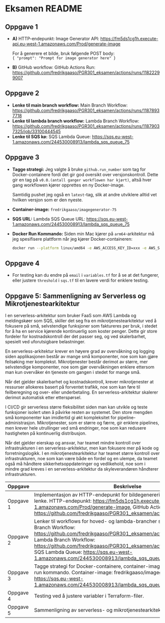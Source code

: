 # Eksamen README

## Oppgave 1

- **A)** HTTP-endepunkt: Image Generator API: https://fm5ds1cg1h.execute-api.eu-west-1.amazonaws.com/Prod/generate-image

  For å generere et bilde, bruk følgende POST body:  
  `{ "prompt": "Prompt for image generator here" }`

- **B)** GitHub workflow: GitHub Actions Run: https://github.com/fredrikgaaso/PGR301_eksamen/actions/runs/11822299007

## Oppgave 2

- **Lenke til main branch workflow:** Main Branch Workflow: https://github.com/fredrikgaaso/PGR301_eksamen/actions/runs/11878937718
- **Lenke til lambda branch workflow:** Lambda Branch Workflow: https://github.com/fredrikgaaso/PGR301_eksamen/actions/runs/11879037325/job/33100444545
- **Lenke til SQS kø:** SQS Lambda Queue: https://sqs.eu-west-1.amazonaws.com/244530008913/lambda_sqs_queue_75

## Oppgave 3

- **Tagge strategi:**
  Jeg valgte å bruke `github.run_number` som tag for Docker-containere fordi det gir god oversikt over versjonskontroll. Dette gir en tag på `v0.0.(antall ganger workflowen har kjørt)`, altså hver gang workflowen kjører opprettes en ny Docker-image.

  Samtidig pushet jeg også en `latest`-tag, slik at andre utviklere alltid vet hvilken versjon som er den nyeste.

- **Container-image:** `fredrikgaaso/imagegenerator-75`

- **SQS URL:** Lambda SQS Queue URL: https://sqs.eu-west-1.amazonaws.com/244530008913/lambda_sqs_queue_75

- **Docker Run Kommando:**
  Siden min Mac kjører på `arm64`-arkitektur må jeg spesifisere plattform når jeg kjører Docker-containeren:
  ```sh
  docker run --platform linux/amd64 -e AWS_ACCESS_KEY_ID=xxx -e AWS_SECRET_ACCESS_KEY=yyy -e SQS_QUEUE_URL=<SQS_QUEUE_URL> _dockerhub_user/repo_:tag_ "me on top of a pyramid"
  ```

## Oppgave 4

- For testing kan du endre på `email` i `variables.tf` for å se at det fungerer, eller justere `threshold` i `sqs.tf` til en lavere verdi for enklere testing.

## Oppgave 5: Sammenligning av Serverless og Mikrotjenestearkitektur

I en serverless-arkitektur som bruker FaaS som AWS Lambda og meldingskøer som SQS, skiller det seg fra en mikrotjenestearkitektur ved å fokusere på små, selvstendige funksjoner som faktureres per bruk, i stedet for å ha en service kjørende kontinuerlig som koster penger. Dette gir store fordeler for kostnadskontroll der det passer seg, og ved skalerbarhet, spesielt ved uforutsigbare belastninger.

En serverless-arkitektur krever en høyere grad av overvåkning og logging siden applikasjonen består av mange små komponenter, noe som kan gjøre feilsøking mer komplekst. Mikrotjenester består derimot av større, mer selvstendige komponenter, noe som gjør overvåkningen enklere ettersom man kun overvåker én tjeneste om gangen i stedet for mange små.

Når det gjelder skalerbarhet og kostnadskontroll, krever mikrotjenester at ressurser allokeres basert på forventet trafikk, noe som kan føre til feilberegning og over- eller underbetaling. En serverless-arkitektur skalerer derimot automatisk etter etterspørsel.

I CI/CD gir serverless større fleksibilitet siden man kan utvikle og teste funksjoner isolert uten å påvirke resten av systemet. Den store mengden små komponenter kan imidlertid gi økt kompleksitet for pipeline-administrasjon. Mikrotjenester, som er større og færre, gir enklere pipelines, men krever hele utrullinger ved små endringer, noe som kan redusere hastigheten på kontinuerlig distribusjon.

Når det gjelder eierskap og ansvar, har teamet mindre kontroll over infrastrukturen i en serverless-arkitektur, men kan fokusere mer på kode og forretningslogikk. I en mikrotjenestearkitektur har teamet større kontroll over infrastrukturen, noe som kan være både en fordel og en ulempe, da teamet også må håndtere sikkerhetsoppdateringer og vedlikehold, noe som i mindre grad kreves i en serverless-arkitektur da skyleverandøren håndterer infrastrukturen.


| Oppgave | Beskrivelse                                                                                                                                                                                                                                                                                                                                                           |
|---------|-----------------------------------------------------------------------------------------------------------------------------------------------------------------------------------------------------------------------------------------------------------------------------------------------------------------------------------------------------------------------|
| Oppgave 1 | Implementasjon av HTTP-endepunkt for bildegenerering og GitHub workflow-lenke. HTTP-endepunkt: https://fm5ds1cg1h.execute-api.eu-west-1.amazonaws.com/Prod/generate-image, GitHub Actions Run: https://github.com/fredrikgaaso/PGR301_eksamen/actions/runs/11822299007.                                                                                               |
| Oppgave 2 | Lenker til workflows for hoved- og lambda-brancher samt SQS-kø. Main Branch Workflow: https://github.com/fredrikgaaso/PGR301_eksamen/actions/runs/11878937718, Lambda Branch Workflow: https://github.com/fredrikgaaso/PGR301_eksamen/actions/runs/11879037325, SQS Lambda Queue: https://sqs.eu-west-1.amazonaws.com/244530008913/lambda_sqs_queue_75. |
| Oppgave 3 | Tagge strategi for Docker-containere, container-image informasjon og Docker run kommando. Container-image: fredrikgaaso/imagegenerator-75 SQS lenke: https://sqs.eu-west-1.amazonaws.com/244530008913/lambda_sqs_queue_75.                                                                                                                                            |
| Oppgave 4 | Testing ved å justere variabler i Terraform-filer.                                                                                                                                                                                                                                                                                                                    |
| Oppgave 5 | Sammenligning av serverless- og mikrotjenestearkitekturer.                                                                                                                                                                                                                                                                                                            |
